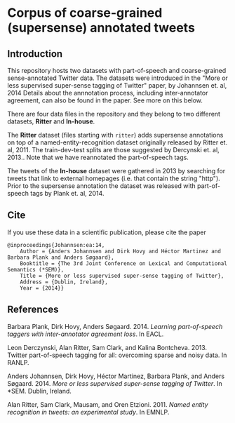 Corpus of coarse-grained (supersense) annotated tweets
=======================

## Introduction

This repository hosts two datasets with part-of-speech and coarse-grained sense-annotated Twitter data. 
The datasets were introduced in the "More or less supervised super-sense tagging of Twitter" paper, by Johannsen et. al, 2014 
Details about the annnotation process, including inter-annotator agreement, can also be found in the paper. See more on this below.

There are four data files in the repository and they belong to two different datasets, **Ritter** and **In-house**.

The **Ritter** dataset (files starting with `ritter`) adds supersense annotations on top of a named-entity-recognition dataset originally released by Ritter et. al, 2011. The train-dev-test splits are those suggested by Dercynski et. al, 2013.. Note that we have reannotated the part-of-speech tags.

The tweets of the **In-house** dataset were gathered in 2013 by searching for tweets that link to external homepages (i.e. that contain the string "http"). Prior to the supersense annotation the dataset was released with part-of-speech tags by Plank et. al, 2014.

## Cite

If you use these data in a scientific publication, please cite the paper 

````
@inproceedings{Johannsen:ea:14,
	Author = {Anders Johannsen and Dirk Hovy and Héctor Martinez and Barbara Plank and Anders Søgaard},
	Booktitle = {The 3rd Joint Conference on Lexical and Computational Semantics (*SEM)},
	Title = {More or less supervised super-sense tagging of Twitter},
	Address = {Dublin, Ireland},
	Year = {2014}}
````

## References

Barbara Plank, Dirk Hovy, Anders Søgaard. 2014. *Learning part-of-speech taggers with inter-annotator agreement loss*. In EACL. 

Leon Derczynski, Alan Ritter, Sam Clark, and Kalina Bontcheva. 2013. Twitter part-of-speech tagging for all: overcoming sparse and noisy data. In RANLP.

Anders Johannsen, Dirk Hovy, Héctor Martinez, Barbara Plank, and Anders Søgaard. 2014. *More or less supervised super-sense tagging of Twitter*. In \*SEM. Dublin, Ireland. 

Alan Ritter, Sam Clark, Mausam, and Oren Etzioni. 2011. *Named entity recognition in tweets: an experimental study*. In EMNLP.
